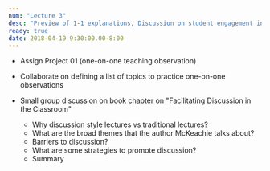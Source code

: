```yaml
---
num: "Lecture 3"
desc: "Preview of 1-1 explanations, Discussion on student engagement in the classroom;"
ready: true
date: 2018-04-19 9:30:00.00-8:00
---
```



* Assign Project 01 (one-on-one teaching observation)
* Collaborate on defining a list of topics to practice one-on-one observations

* Small group discussion on book chapter on "Facilitating Discussion in the Classroom"
  * Why discussion style lectures vs traditional lectures?
  * What are the broad themes that the author McKeachie talks about?
  * Barriers to discussion? 
  * What are some strategies to promote discussion?
  * Summary

